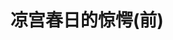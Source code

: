 ---
logo: images/novel/凉宫春日的惊愕前.jpg
title: 凉宫春日的惊愕(前)
subTitle: 《凉宫春日系列》轻小说的第十部，单行本共分前/后集2卷;初回限定版于2011年5月25日出版，通常版于6月15日在全球15个国家和地区同步发售

category: 正传小说

hasResource: true
downloadList:
  - intro: epub中文
    size: 7.3MB
    link: 
  - intro: txt中文
    size: 272KB
    link: 
  - intro: txt日文
    size: 1.7MB
    link: 
  - intro: mobi中文
    size: 7MB
    link: 
  - intro: pdf英文
    size: 3.1MB
    link: 
  - intro: jpg日文
    size: 29.9MB
    link: 
  - intro: 先行版
    size: 24.4MB
    link: 
  - intro: 天闻角川
    size: 282.8MB
    link: 
  - intro: 云盘 提取码:gr7s
    size: 
    link: https://pan.baidu.com/s/1YeS0LtFP8e00kETLraWDxA

downloadContent: |
  《凉宫春日的惊愕》是由日本小说家谷川流撰写、插画师伊东杂音负责插画的《凉宫春日系列》轻小说的第十部，单行本共分前、后集2卷；初回限定版于2011年5月25日出版，通常版于6月15日在全球15个国家和地区同步发售。《凉宫春日的惊愕》延续前作《凉宫春日的分裂》，在后集将世界分裂为α、β的事件告一段落。
  《凉宫春日的惊愕》（前、后集作一套计算）为初版发行量最高的轻小说作品，发行量为51万3000套。加上此前在日本发行的系列作书籍，总累计发行数量为800万册（《惊愕》前、后集分开计算为2册）。而截止2011年6月，系列小说与漫画已在世界15个国家和地区出版，累计销售量达到1640万部。在2015年11月，日本亚马逊在上线15周年纪念，官方公布了各类产品的销量排行，其中《凉宫春日的惊愕 初回限定版（附赠64页全彩特制小册子）》在轻小说门类中排名第一。<br><br>
  该作未被动画化。<br><br>
  PS：先行版指部分内容在《the Sneaker》2010年6月号先行发表。<br>
  如果你拥有该资源的其他版本，也可向我们提交反馈。
---